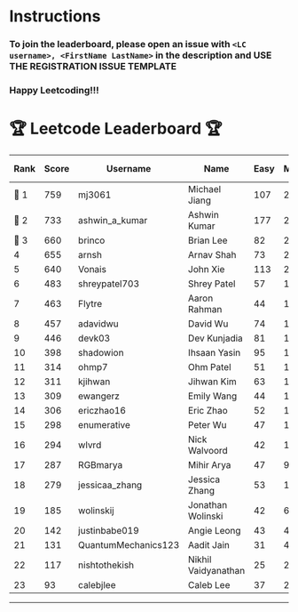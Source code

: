 # Instructions
### To join the leaderboard, please open an issue with `<LC username>, <FirstName LastName>` in the description and USE THE REGISTRATION ISSUE TEMPLATE
### Happy Leetcoding!!!


# 🏆 Leetcode Leaderboard 🏆

| Rank | Score | Username       | Name | Easy | Medium | Hard | Problems Solved |
|------|----------------|-----------------|-------------------|--------------|--------------|--------------|--------------|
| 🥇 1 | 759 | mj3061 | Michael Jiang | 107 | 263 | 42 | 412 |
| 🥈 2 | 733 | ashwin_a_kumar | Ashwin Kumar | 177 | 248 | 20 | 445 |
| 🥉 3 | 660 | brinco | Brian Lee | 82 | 244 | 30 | 356 |
| 4 | 655 | arnsh | Arnav Shah | 73 | 213 | 52 | 338 |
| 5 | 640 | Vonais | John Xie | 113 | 217 | 31 | 361 |
| 6 | 483 | shreypatel703 | Shrey Patel | 57 | 186 | 18 | 261 |
| 7 | 463 | Flytre | Aaron Rahman | 44 | 148 | 41 | 233 |
| 8 | 457 | adavidwu | David Wu | 74 | 151 | 27 | 252 |
| 9 | 446 | devk03 | Dev Kunjadia | 81 | 169 | 9 | 259 |
| 10 | 398 | shadowion | Ihsaan Yasin | 95 | 123 | 19 | 237 |
| 11 | 314 | ohmp7 | Ohm Patel | 51 | 115 | 11 | 177 |
| 12 | 311 | kjihwan | Jihwan Kim | 63 | 103 | 14 | 180 |
| 13 | 309 | ewangerz | Emily Wang | 44 | 104 | 19 | 167 |
| 14 | 306 | ericzhao16 | Eric Zhao | 52 | 115 | 8 | 175 |
| 15 | 298 | enumerative | Peter Wu | 47 | 106 | 13 | 166 |
| 16 | 294 | wlvrd | Nick Walvoord | 42 | 117 | 6 | 165 |
| 17 | 287 | RGBmarya | Mihir Arya | 47 | 93 | 18 | 158 |
| 18 | 279 | jessicaa_zhang | Jessica Zhang | 53 | 104 | 6 | 163 |
| 19 | 185 | wolinskij | Jonathan Wolinski | 42 | 67 | 3 | 112 |
| 20 | 142 | justinbabe019 | Angie Leong | 43 | 45 | 3 | 91 |
| 21 | 131 | QuantumMechanics123 | Aadit Jain | 31 | 41 | 6 | 78 |
| 22 | 117 | nishtothekish | Nikhil Vaidyanathan | 25 | 25 | 14 | 64 |
| 23 | 93 | calebjlee | Caleb Lee | 37 | 28 | 0 | 65 |
---